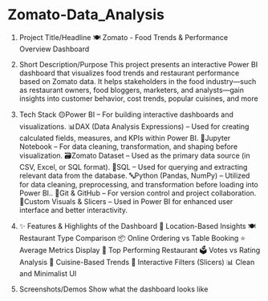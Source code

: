# Zomato-Data_Analysis
1. Project Title/Headline
🍽️ Zomato - Food Trends & Performance Overview Dashboard

2. Short Description/Purpose
This project presents an interactive Power BI dashboard that visualizes food trends and restaurant performance based on Zomato data. It helps stakeholders in the food industry—such as restaurant owners, food bloggers, marketers, and analysts—gain insights into customer behavior, cost trends, popular cuisines, and more
3. Tech Stack
🟡Power BI – For building interactive dashboards and visualizations.
📊DAX (Data Analysis Expressions) – Used for creating calculated fields, measures, and KPIs within Power BI.
📖Jupyter Notebook – For data cleaning, transformation, and shaping before visualization.
🗃️Zomato Dataset – Used as the primary data source (in CSV, Excel, or SQL format).
📄SQL – Used for querying and extracting relevant data from the database.
🔤Python (Pandas, NumPy) – Utilized for data cleaning, preprocessing, and transformation before loading into Power BI..
🐙Git & GitHub – For version control and project collaboration.
🎨Custom Visuals & Slicers – Used in Power BI for enhanced user interface and better interactivity.
4. ✨ Features & Highlights of the Dashboard
📍 Location-Based Insights
🍽️ Restaurant Type Comparison
📦 Online Ordering vs Table Booking
⭐ Average Metrics Display
🥇 Top Performing Restaurant
🗳️ Votes vs Rating Analysis
🍛 Cuisine-Based Trends
🎯 Interactive Filters (Slicers)
📊 Clean and Minimalist UI
5. Screenshots/Demos
Show what the dashboard looks like

